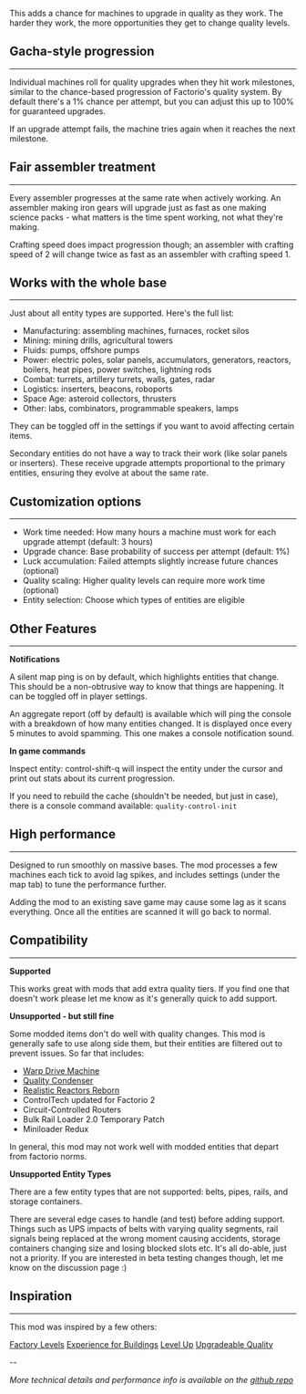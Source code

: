 This adds a chance for machines to upgrade in quality as they work. The harder they work, the more opportunities they get to change quality levels.

## Gacha-style progression
---
Individual machines roll for quality upgrades when they hit work milestones, similar to the chance-based progression of Factorio's quality system. By default there's a 1% chance per attempt, but you can adjust this up to 100% for guaranteed upgrades.

If an upgrade attempt fails, the machine tries again when it reaches the next milestone.

## Fair assembler treatment
___
Every assembler progresses at the same rate when actively working. An assembler making iron gears will upgrade just as fast as one making science packs - what matters is the time spent working, not what they're making.

Crafting speed does impact progression though; an assembler with crafting speed of 2 will change twice as fast as an assembler with crafting speed 1.

## Works with the whole base
___
Just about all entity types are supported. Here's the full list:

- Manufacturing: assembling machines, furnaces, rocket silos
- Mining: mining drills, agricultural towers
- Fluids: pumps, offshore pumps
- Power: electric poles, solar panels, accumulators, generators, reactors, boilers, heat pipes, power switches, lightning rods
- Combat: turrets, artillery turrets, walls, gates, radar
- Logistics: inserters, beacons, roboports
- Space Age: asteroid collectors, thrusters
- Other: labs, combinators, programmable speakers, lamps

They can be toggled off in the settings if you want to avoid affecting certain items.

Secondary entities do not have a way to track their work (like solar panels or inserters). These receive upgrade attempts proportional to the primary entities, ensuring they evolve at about the same rate.

## Customization options
---

- Work time needed: How many hours a machine must work for each upgrade attempt (default: 3 hours)
- Upgrade chance: Base probability of success per attempt (default: 1%)
- Luck accumulation: Failed attempts slightly increase future chances (optional)
- Quality scaling: Higher quality levels can require more work time (optional)
- Entity selection: Choose which types of entities are eligible

## Other Features
---
**Notifications**

A silent map ping is on by default, which highlights entities that change. This should be a non-obtrusive way to know that things are happening. It can be toggled off in player settings.

An aggregate report (off by default) is available which will ping the console with a breakdown of how many entities changed. It is displayed once every 5 minutes to avoid spamming. This one makes a console notification sound.

**In game commands**

Inspect entity: control-shift-q will inspect the entity under the cursor and print out stats about its current progression.

If you need to rebuild the cache (shouldn't be needed, but just in case), there is a console command available: `quality-control-init`

## High performance
---

Designed to run smoothly on massive bases. The mod processes a few machines each tick to avoid lag spikes, and includes settings (under the map tab) to tune the performance further.

Adding the mod to an existing save game may cause some lag as it scans everything. Once all the entities are scanned it will go back to normal.

## Compatibility
---

**Supported**

This works great with mods that add extra quality tiers. If you find one that doesn't work please let me know as it's generally quick to add support.

**Unsupported - but still fine**

Some modded items don't do well with quality changes. This mod is generally safe to use along side them, but their entities are filtered out to prevent issues. So far that includes:

- [Warp Drive Machine](https://mods.factorio.com/mod/Warp-Drive-Machine)
- [Quality Condenser](https://mods.factorio.com/mod/quality-condenser)
- [Realistic Reactors Reborn](https://mods.factorio.com/mod/RealisticReactorsReborn)
- ControlTech updated for Factorio 2
- Circuit-Controlled Routers
- Bulk Rail Loader 2.0 Temporary Patch
- Miniloader Redux

In general, this mod may not work well with modded entities that depart from factorio norms.

**Unsupported Entity Types**

There are a few entity types that are not supported: belts, pipes, rails, and storage containers.

There are several edge cases to handle (and test) before adding support. Things such as UPS impacts of belts with varying quality segments, rail signals being replaced at the wrong moment causing accidents, storage containers changing size and losing blocked slots etc. It's all do-able, just not a priority. If you are interested in beta testing changes though, let me know on the discussion page :)


## Inspiration
___

This mod was inspired by a few others:

[Factory Levels](https://mods.factorio.com/mod/factory-levels)
[Experience for Buildings](https://mods.factorio.com/mod/xp-for-buildings)
[Level Up](https://mods.factorio.com/mod/levelup)
[Upgradeable Quality](https://mods.factorio.com/mod/upgradeable-quality)

--

*More technical details and performance info is available on the [github repo](https://github.com/aarons/factorio-quality-control)*
